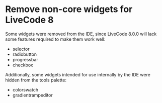 # Remove non-core widgets for LiveCode 8

Some widgets were removed from the IDE, since LiveCode 8.0.0 will lack
some features required to make them work well:

* selector
* radiobutton
* progressbar
* checkbox

Additionally, some widgets intended for use internally by the IDE were
hidden from the tools palette:

* colorswatch
* gradientrampeditor
